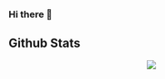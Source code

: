 ### Hi there 👋

<!--
**anpilove/anpilove** is a ✨ _special_ ✨ repository because its `README.md` (this file) appears on your GitHub profile.

Here are some ideas to get you started:

- 🔭 I’m currently working on ...
- 🌱 I’m currently learning ...
- 👯 I’m looking to collaborate on ...
- 🤔 I’m looking for help with ...
- 💬 Ask me about ...
- 📫 How to reach me: ...
- 😄 Pronouns: ...
- ⚡ Fun fact: ...
-->

## Github Stats  
<div align="center"><img src="https://github-readme-stats.vercel.app/api?username=anpilove&show_icons=true&count_private=true&hide_border=true&theme=tokyonight" align="center" /></div>  

